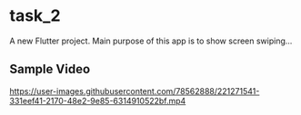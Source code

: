 # task_2

A new Flutter project.
Main purpose of this app is to show screen swiping...

## Sample Video


https://user-images.githubusercontent.com/78562888/221271541-331eef41-2170-48e2-9e85-6314910522bf.mp4

